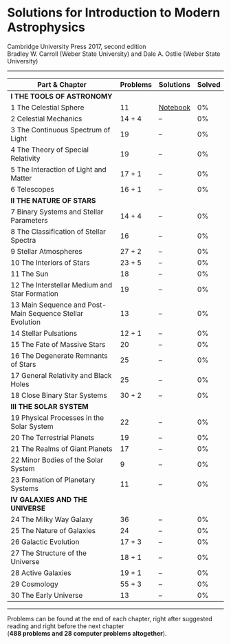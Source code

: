 # Solutions for Introduction to Modern Astrophysics

Cambridge University Press 2017, second edition  
Bradley W. Carroll (Weber State University) and Dale A. Ostlie (Weber State University)

---

| Part & Chapter | Problems | Solutions | Solved |
|---------|---------|----------|-------|
| **I THE TOOLS OF ASTRONOMY** | | | |
| 1 The Celestial Sphere | 11 | [Notebook](An%20Introduction%20to%20Modern%20Astrophysics%20-%20Chapter%201.ipynb) | 0% |
| 2 Celestial Mechanics | 14 + 4 | – | 0% |
| 3 The Continuous Spectrum of Light | 19 | – | 0% |
| 4 The Theory of Special Relativity | 19 | – | 0% |
| 5 The Interaction of Light and Matter | 17 + 1 | – | 0% |
| 6 Telescopes | 16 + 1 | – | 0% |
| **II THE NATURE OF STARS** | | | |
| 7 Binary Systems and Stellar Parameters | 14 + 4 | – | 0% |
| 8 The Classification of Stellar Spectra | 16 | – | 0% |
| 9 Stellar Atmospheres | 27 + 2 | – | 0% |
| 10 The Interiors of Stars | 23 + 5 | – | 0% |
| 11 The Sun | 18 | – | 0% |
| 12 The Interstellar Medium and Star Formation | 19 | – | 0% |
| 13 Main Sequence and Post-Main Sequence Stellar Evolution | 13 | – | 0% |
| 14 Stellar Pulsations | 12 + 1 | – | 0% |
| 15 The Fate of Massive Stars | 20 | – | 0% |
| 16 The Degenerate Remnants of Stars | 25 | – | 0% |
| 17 General Relativity and Black Holes | 25 | – | 0% |
| 18 Close Binary Star Systems | 30 + 2 | – | 0% |
| **III THE SOLAR SYSTEM** | | | |
| 19 Physical Processes in the Solar System | 22 | – | 0% |
| 20 The Terrestrial Planets | 19 | – | 0% |
| 21 The Realms of Giant Planets | 17 | – | 0% |
| 22 Minor Bodies of the Solar System | 9 | – | 0% |
| 23 Formation of Planetary Systems | 11 | – | 0% |
| **IV GALAXIES AND THE UNIVERSE** | | | |
| 24 The Milky Way Galaxy | 36 | – | 0% |
| 25 The Nature of Galaxies | 24 | – | 0% |
| 26 Galactic Evolution | 17 + 3 | – | 0% |
| 27 The Structure of the Universe | 18 + 1 | – | 0% |
| 28 Active Galaxies | 19 + 1 | – | 0% |
| 29 Cosmology | 55 + 3 | – | 0% |
| 30 The Early Universe | 13 | – | 0% |

---

Problems can be found at the end of each chapter, right after suggested reading and right before the next chapter  
(**488 problems and 28 computer problems altogether**).
